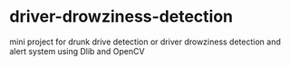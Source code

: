 # driver-drowziness-detection
mini project for drunk drive detection or driver drowziness detection and alert system using Dlib and OpenCV
